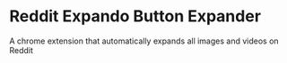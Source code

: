 # Reddit Expando Button Expander
A chrome extension that automatically expands all images and videos on Reddit
